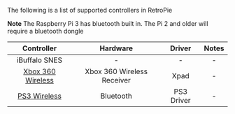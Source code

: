 The following is a list of supported controllers in RetroPie

**Note** The Raspberry Pi 3 has bluetooth built in. The Pi 2 and older will require a bluetooth dongle

| Controller | Hardware | Driver | Notes |
| :---: | :---: | :---: | :---: |
| iBuffalo SNES | - | - | - |
| [Xbox 360 Wireless](Xbox-360-Controller) | Xbox 360 Wireless Receiver | Xpad | - |
| [PS3 Wireless](PS3-Controller) | Bluetooth | PS3 Driver | - |